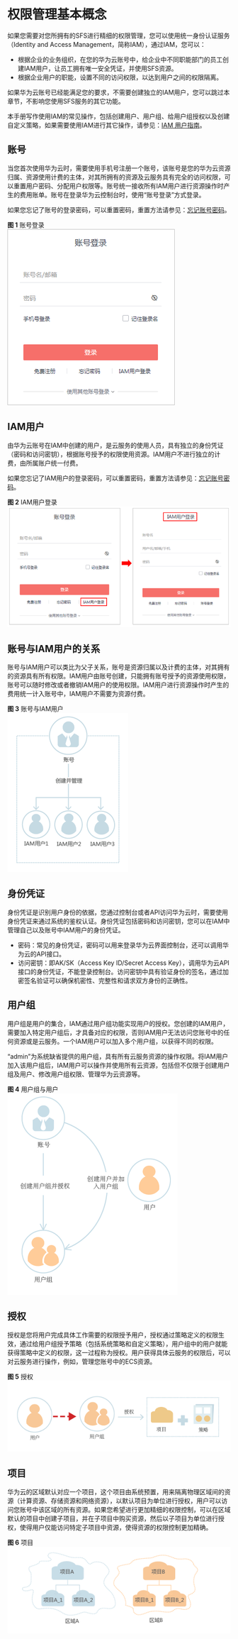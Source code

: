 # 权限管理基本概念<a name="sfs-01-00000019"></a>

如果您需要对您所拥有的SFS进行精细的权限管理，您可以使用统一身份认证服务（Identity and Access Management，简称IAM），通过IAM，您可以：

-   根据企业的业务组织，在您的华为云账号中，给企业中不同职能部门的员工创建IAM用户，让员工拥有唯一安全凭证，并使用SFS资源。
-   根据企业用户的职能，设置不同的访问权限，以达到用户之间的权限隔离。

如果华为云账号已经能满足您的要求，不需要创建独立的IAM用户，您可以跳过本章节，不影响您使用SFS服务的其它功能。

本手册写作使用IAM的常见操作，包括创建用户、用户组、给用户组授权以及创建自定义策略，如果需要使用IAM进行其它操作，请参见：[IAM 用户指南](https://support.huaweicloud.com/usermanual-iam/zh-cn_topic_0079496985.html)。

## 账号<a name="section18581310162611"></a>

当您首次使用华为云时，需要使用手机号注册一个账号，该账号是您的华为云资源归属、资源使用计费的主体，对其所拥有的资源及云服务具有完全的访问权限，可以重置用户密码、分配用户权限等。账号统一接收所有IAM用户进行资源操作时产生的费用账单。账号在登录华为云控制台时，使用“账号登录”方式登录。

如果您忘记了账号的登录密码，可以重置密码，重置方法请参见：[忘记账号密码](https://support.huaweicloud.com/iam_faq/iam_01_0314.html#section0)。

**图 1**  账号登录<a name="zh-cn_topic_0154973652_fig184406496424"></a>  
![](figures/账号登录.png "账号登录")

## IAM用户<a name="section2652124642516"></a>

由华为云账号在IAM中创建的用户，是云服务的使用人员，具有独立的身份凭证（密码和访问密钥），根据账号授予的权限使用资源。IAM用户不进行独立的计费，由所属账户统一付费。

如果您忘记了IAM用户的登录密码，可以重置密码，重置方法请参见：[忘记账号密码](https://support.huaweicloud.com/iam_faq/iam_01_0314.html#section0)。

**图 2**  IAM用户登录<a name="zh-cn_topic_0154973652_fig448174815448"></a>  
![](figures/IAM用户登录.png "IAM用户登录")

## 账号与IAM用户的关系<a name="section18299101018318"></a>

账号与IAM用户可以类比为父子关系，账号是资源归属以及计费的主体，对其拥有的资源具有所有权限。IAM用户由账号创建，只能拥有账号授予的资源使用权限，账号可以随时修改或者撤销IAM用户的使用权限。IAM用户进行资源操作时产生的费用统一计入账号中，IAM用户不需要为资源付费。

**图 3**  账号与IAM用户<a name="zh-cn_topic_0154973652_fig848617262450"></a>  
![](figures/账号与IAM用户.png "账号与IAM用户")

## 身份凭证<a name="section510363713320"></a>

身份凭证是识别用户身份的依据，您通过控制台或者API访问华为云时，需要使用身份凭证来通过系统的鉴权认证。身份凭证包括密码和访问密钥，您可以在IAM中管理自己以及账号中IAM用户的身份凭证。

-   密码：常见的身份凭证，密码可以用来登录华为云界面控制台，还可以调用华为云的API接口。
-   访问密钥：即AK/SK（Access Key ID/Secret Access Key），调用华为云API接口的身份凭证，不能登录控制台。访问密钥中具有验证身份的签名，通过加密签名验证可以确保机密性、完整性和请求双方身份的正确性。

## 用户组<a name="section178682419334"></a>

用户组是用户的集合，IAM通过用户组功能实现用户的授权。您创建的IAM用户，需要加入特定用户组后，才具备对应的权限，否则IAM用户无法访问您账号中的任何资源或是云服务。一个IAM用户可以加入多个用户组，以获得不同的权限。

“admin”为系统缺省提供的用户组，具有所有云服务资源的操作权限。将IAM用户加入该用户组后，IAM用户可以操作并使用所有云资源，包括但不仅限于创建用户组及用户、修改用户组权限、管理华为云资源等。

**图 4**  用户组与用户<a name="zh-cn_topic_0154973652_fig1983354216452"></a>  
![](figures/用户组与用户.png "用户组与用户")

## 授权<a name="section1149712485361"></a>

授权是您将用户完成具体工作需要的权限授予用户，授权通过策略定义的权限生效，通过给用户组授予策略（包括系统策略和自定义策略），用户组中的用户就能获得策略中定义的权限，这一过程称为授权。用户获得具体云服务的权限后，可以对云服务进行操作，例如，管理您账号中的ECS资源。

**图 5**  授权<a name="zh-cn_topic_0154973652_fig36581053184517"></a>  
![](figures/授权.png "授权")

## 项目<a name="section124773715372"></a>

华为云的区域默认对应一个项目，这个项目由系统预置，用来隔离物理区域间的资源（计算资源、存储资源和网络资源），以默认项目为单位进行授权，用户可以访问您账号中该区域的所有资源。如果您希望进行更加精细的权限控制，可以在区域默认的项目中创建子项目，并在子项目中购买资源，然后以子项目为单位进行授权，使得用户仅能访问特定子项目中资源，使得资源的权限控制更加精确。

**图 6**  项目<a name="zh-cn_topic_0154973652_fig1453418194467"></a>  
![](figures/项目.png "项目")

